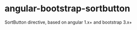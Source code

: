 angular-bootstrap-sortbutton
============================

SortButton directive, based on angular 1.x+ and bootstrap 3.x+
